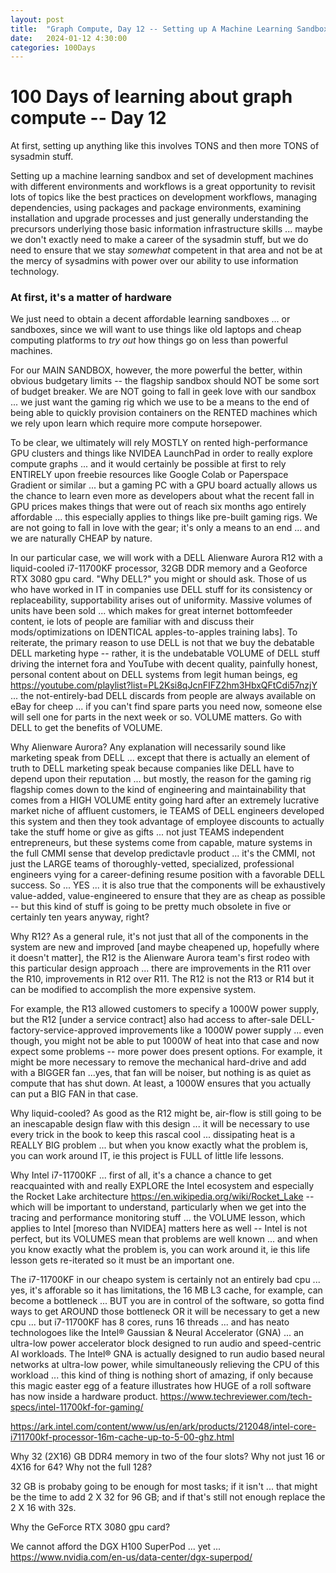```yaml
---
layout: post
title:  "Graph Compute, Day 12 -- Setting up A Machine Learning Sandbox"
date:   2024-01-12 4:30:00
categories: 100Days
---
```



# 100 Days of learning about graph compute -- Day 12

At first, setting up anything like this involves TONS and then more TONS of sysadmin stuff. 

Setting up a machine learning sandbox and set of development machines with different environments and workflows is a great opportunity to revisit lots of topics like the best practices on development workflows, managing dependencies, using packages and package environments, examining installation and upgrade processes and just generally understanding the precursors underlying those basic information infrastructure skills ... maybe we don't exactly need to make a career of the sysadmin stuff, but we do need to ensure that we stay *somewhat* competent in that area and not be at the mercy of sysadmins with power over our ability to use information technology.

### At first, it's a matter of hardware

We just need to obtain a decent affordable learning sandboxes ... or sandboxes, since we will want to use things like old laptops and cheap computing platforms to *try out* how things go on less than powerful machines.

For our MAIN SANDBOX, however, the more powerful the better, within obvious budgetary limits -- the flagship sandbox should NOT be some sort of budget breaker. We are NOT going to fall in geek love with our sandbox ... we just want the gaming rig which we use to be a means to the end of being able to quickly provision containers on the RENTED machines which we rely upon learn which require more compute horsepower.

To be clear, we ultimately will rely MOSTLY on rented high-performance GPU clusters and things like NVIDEA LaunchPad in order to really explore compute graphs ... and it would certainly be possible at first to rely ENTIRELY upon freebie resources like Google Colab or Paperspace Gradient or similar ... but a gaming PC with a GPU board actually allows us the chance to learn even more as developers about what  the recent fall in GPU prices makes things that were out of reach six months ago entirely affordable ... this especially applies to things like pre-built gaming rigs.  We are not going to fall in love with the gear; it's only a means to an end ... and we are naturally CHEAP by nature. 

In our particular case, we will work with a DELL Alienware Aurora R12 with a liquid-cooled i7-11700KF processor, 32GB DDR memory and a Geoforce RTX 3080 gpu card.  "Why DELL?" you might or should ask.  Those of us who have worked in IT in companies use DELL stuff for its consistency or replaceability, supportability arises out of uniformity.  Massive volumes of units have been sold ... which makes for great internet  bottomfeeder content, ie lots of people are familiar with and discuss their mods/optimizations on IDENTICAL apples-to-apples training labs].  To reiterate, the primary reason to use DELL is not that we buy the debatable DELL marketing hype -- rather, it is the undebatable VOLUME of DELL stuff driving the internet fora and YouTube with decent quality, painfully honest, personal content about on DELL systems from legit human beings, eg   https://youtube.com/playlist?list=PL2Ksi8qJcnFIFZ2hm3HbxQFtCdi57nzjY ... the not-entirely-bad DELL discards from people are always available on eBay for cheep ... if you can't find spare parts you need now, someone else will sell one for parts in the next week or so.  VOLUME matters.  Go with DELL to get the benefits of VOLUME.

Why Alienware Aurora?  Any explanation will necessarily sound like marketing speak from DELL ... except that there is actually an element of truth to DELL marketing speak because companies like DELL have to depend upon their reputation ... but mostly, the reason for the gaming rig flagship comes down to the kind of engineering and maintainability that comes from a HIGH VOLUME entity going hard after an extremely lucrative market niche of affluent customers, ie TEAMS of DELL engineers developed this system and then they took advantage of employee discounts to actually take the stuff home or give as gifts ... not just TEAMS independent entrepreneurs, but these systems come from capable, mature systems in the full CMMI sense that develop predictavle product ... it's the CMMI, not just the LARGE teams of thoroughly-vetted, specialized, professional engineers vying for a career-defining resume position with a favorable DELL success.  So ... YES ... it is also true that the components will be exhaustively value-added, value-engineered to ensure that they are as cheap as possible -- but this kind of stuff is going to be pretty much obsolete in five or certainly ten years anyway, right?

Why R12?  As a general rule, it's not just that all of the components in the system are new and improved [and maybe cheapened up, hopefully where it doesn't matter], the R12 is the Alienware Aurora team's first rodeo with this particular design approach ... there are improvements in the R11 over the R10, improvements in R12 over R11.  The R12 is not the R13 or R14 but it can be modified to accomplish the more expensive system.

For example, the R13 allowed customers to specify a 1000W power supply, but the R12 [under a service contract] also had access to after-sale DELL-factory-service-approved improvements like a 1000W power supply ... even though, you might not be able to put 1000W of heat into that case and now expect some problems -- more power does present options.  For example, it might be more necessary to remove the mechanical hard-drive and add with a BIGGER fan ...yes, that fan will be noiser, but nothing is as quiet as compute that has shut down. At least, a 1000W ensures that you actually can put a BIG FAN in that case.  

Why liquid-cooled?  As good as the R12 might be, air-flow is still going to be an inescapable design flaw with this design ... it will be necessary to use every trick in the book to keep this rascal cool ... dissipating heat is a REALLY BIG problem ... but when you know exactly what the problem is, you can work around IT, ie this project is FULL of little life lessons.

Why Intel i7-11700KF ... first of all, it's a chance a chance to get reacquainted with and really EXPLORE the Intel ecosystem and especially the Rocket Lake architecture https://en.wikipedia.org/wiki/Rocket_Lake -- which will be important to understand, particularly when we get into the tracing and performance monitoring stuff ... the VOLUME lesson, which applies to Intel [moreso than NVIDEA] matters here as well -- Intel is not perfect, but its VOLUMES mean that problems are well known ...  and when you know exactly what the problem is, you can work around it, ie this life lesson gets re-iterated so it must be an important one.

The i7-11700KF in our cheapo system is certainly not an entirely bad cpu ... yes, it's afforable so it has limitations, the 16 MB L3 cache, for example, can become a bottleneck ... BUT you are in control of the software, so gotta find ways to get AROUND those bottleneck OR it will be necessary to get a new cpu ... but i7-11700KF has 8 cores, runs 16 threads ... and has neato technologoes like the Intel® Gaussian & Neural Accelerator (GNA) ... an ultra-low power accelerator block designed to run audio and speed-centric AI workloads. The Intel® GNA is actually designed to run audio based neural networks at ultra-low power, while simultaneously relieving the CPU of this workload ... this kind of thing is nothing short of amazing, if only because this magic easter egg of a feature illustrates how HUGE of a roll software has now inside a hardware product.
 https://www.techreviewer.com/tech-specs/intel-11700kf-for-gaming/

https://ark.intel.com/content/www/us/en/ark/products/212048/intel-core-i711700kf-processor-16m-cache-up-to-5-00-ghz.html


Why 32 (2X16) GB DDR4 memory in two of the four slots? Why not just 16 or 4X16 for 64? Why not the full 128?

32 GB is probaby going to be enough for most tasks; if it isn't ... that might be the time to add 2 X 32 for 96 GB; and if that's still not enough replace the 2 X 16 with 32s.

Why the GeForce RTX 3080 gpu card?  

We cannot afford the DGX H100 SuperPod ... yet ...  https://www.nvidia.com/en-us/data-center/dgx-superpod/
